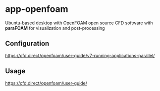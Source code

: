 # app-openfoam

Ubuntu-based desktop with [OpenFOAM](https://cfd.direct/openfoam/) open source 
CFD software with **paraFOAM** for visualization and post-processing

## Configuration
https://cfd.direct/openfoam/user-guide/v7-running-applications-parallel/

## Usage
https://cfd.direct/openfoam/user-guide/